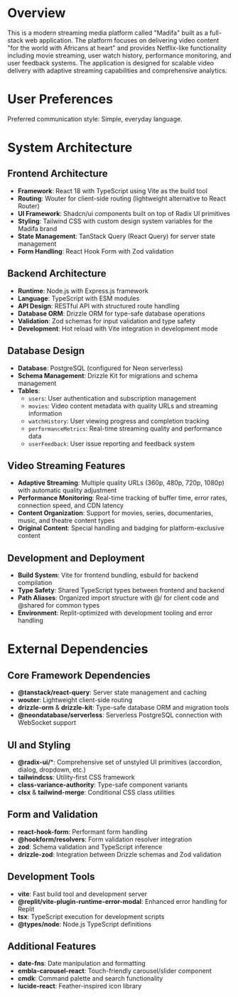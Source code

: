# Overview

This is a modern streaming media platform called "Madifa" built as a full-stack web application. The platform focuses on delivering video content "for the world with Africans at heart" and provides Netflix-like functionality including movie streaming, user watch history, performance monitoring, and user feedback systems. The application is designed for scalable video delivery with adaptive streaming capabilities and comprehensive analytics.

# User Preferences

Preferred communication style: Simple, everyday language.

# System Architecture

## Frontend Architecture
- **Framework**: React 18 with TypeScript using Vite as the build tool
- **Routing**: Wouter for client-side routing (lightweight alternative to React Router)
- **UI Framework**: Shadcn/ui components built on top of Radix UI primitives
- **Styling**: Tailwind CSS with custom design system variables for the Madifa brand
- **State Management**: TanStack Query (React Query) for server state management
- **Form Handling**: React Hook Form with Zod validation

## Backend Architecture
- **Runtime**: Node.js with Express.js framework
- **Language**: TypeScript with ESM modules
- **API Design**: RESTful API with structured route handling
- **Database ORM**: Drizzle ORM for type-safe database operations
- **Validation**: Zod schemas for input validation and type safety
- **Development**: Hot reload with Vite integration in development mode

## Database Design
- **Database**: PostgreSQL (configured for Neon serverless)
- **Schema Management**: Drizzle Kit for migrations and schema management
- **Tables**:
  - `users`: User authentication and subscription management
  - `movies`: Video content metadata with quality URLs and streaming information
  - `watchHistory`: User viewing progress and completion tracking
  - `performanceMetrics`: Real-time streaming quality and performance data
  - `userFeedback`: User issue reporting and feedback system

## Video Streaming Features
- **Adaptive Streaming**: Multiple quality URLs (360p, 480p, 720p, 1080p) with automatic quality adjustment
- **Performance Monitoring**: Real-time tracking of buffer time, error rates, connection speed, and CDN latency
- **Content Organization**: Support for movies, series, documentaries, music, and theatre content types
- **Original Content**: Special handling and badging for platform-exclusive content

## Development and Deployment
- **Build System**: Vite for frontend bundling, esbuild for backend compilation
- **Type Safety**: Shared TypeScript types between frontend and backend
- **Path Aliases**: Organized import structure with @/ for client code and @shared for common types
- **Environment**: Replit-optimized with development tooling and error handling

# External Dependencies

## Core Framework Dependencies
- **@tanstack/react-query**: Server state management and caching
- **wouter**: Lightweight client-side routing
- **drizzle-orm** & **drizzle-kit**: Type-safe database ORM and migration tools
- **@neondatabase/serverless**: Serverless PostgreSQL connection with WebSocket support

## UI and Styling
- **@radix-ui/***: Comprehensive set of unstyled UI primitives (accordion, dialog, dropdown, etc.)
- **tailwindcss**: Utility-first CSS framework
- **class-variance-authority**: Type-safe component variants
- **clsx** & **tailwind-merge**: Conditional CSS class utilities

## Form and Validation
- **react-hook-form**: Performant form handling
- **@hookform/resolvers**: Form validation resolver integration
- **zod**: Schema validation and TypeScript inference
- **drizzle-zod**: Integration between Drizzle schemas and Zod validation

## Development Tools
- **vite**: Fast build tool and development server
- **@replit/vite-plugin-runtime-error-modal**: Enhanced error handling for Replit
- **tsx**: TypeScript execution for development scripts
- **@types/node**: Node.js TypeScript definitions

## Additional Features
- **date-fns**: Date manipulation and formatting
- **embla-carousel-react**: Touch-friendly carousel/slider component
- **cmdk**: Command palette and search functionality
- **lucide-react**: Feather-inspired icon library